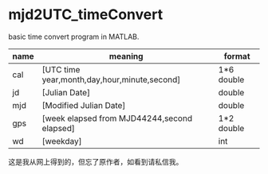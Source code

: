# mjd2UTC_timeConvert

basic time convert program in MATLAB.

| name | meaning | format |
| ---- | ------- | ------ |
|cal |[UTC time year,month,day,hour,minute,second] |1*6 double|
|jd |[Julian Date] |double|
|mjd| [Modified Julian Date] |double|
|gps| [week elapsed from MJD44244,second elapsed]| 1*2 double|
|wd |[weekday]| int|

这是我从网上得到的，但忘了原作者，如看到请私信我。